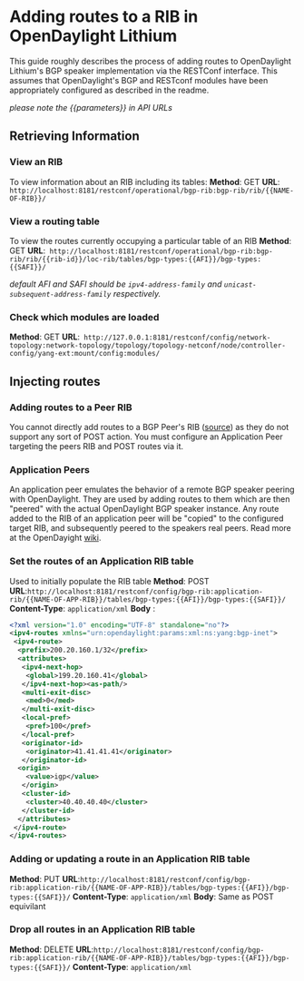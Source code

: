# Adding routes to a RIB in OpenDaylight Lithium
This guide roughly describes the process of adding routes to OpenDaylight Lithium's BGP speaker implementation via the RESTConf interface. This assumes that OpenDaylight's BGP and RESTconf modules have been appropriately configured as described in the readme.

_please note the {{parameters}} in API URLs_  

## Retrieving Information
### View an RIB
To view information about an RIB including its tables:
__Method__: GET
__URL__: `http://localhost:8181/restconf/operational/bgp-rib:bgp-rib/rib/{{NAME-OF-RIB}}/`

### View a routing table
To view the routes currently occupying a particular table of an RIB
__Method__: GET
__URL__:` http://localhost:8181/restconf/operational/bgp-rib:bgp-rib/rib/{{rib-id}}/loc-rib/tables/bgp-types:{{AFI}}/bgp-types:{{SAFI}}/`

_default AFI and SAFI should be _`ipv4-address-family`_ and _`unicast-subsequent-address-family`_ respectively._

### Check which modules are loaded
__Method__: GET
__URL__:` http://127.0.0.1:8181/restconf/config/network-topology:network-topology/topology/topology-netconf/node/controller-config/yang-ext:mount/config:modules/`

## Injecting routes
### Adding routes to a Peer RIB
You cannot directly add routes to a BGP Peer's RIB ([source]( https://wiki.opendaylight.org/view/BGP_LS_PCEP:Restconf#Route_Information_Base_.28RIB.29)) as they do not support any sort of POST action. You must configure an Application Peer targeting the peers RIB and POST routes via it.

### Application Peers
An application peer emulates the behavior of a remote BGP speaker peering with OpenDaylight. They are used by adding routes to them which are then "peered" with the actual OpenDaylight BGP speaker instance. Any route added to the RIB of an application peer will be "copied" to the configured target RIB, and subsequently peered to the speakers real peers. Read more at the OpenDayight [wiki](https://wiki.opendaylight.org/view/BGP_LS_PCEP:Programmer_Guide#Inserting_routes).

### Set the routes of an Application RIB table
Used to initially populate the RIB table
__Method__: POST
__URL__:`http://localhost:8181/restconf/config/bgp-rib:application-rib/{{NAME-OF-APP-RIB}}/tables/bgp-types:{{AFI}}/bgp-types:{{SAFI}}/`
__Content-Type__: `application/xml`
__Body__ :
```xml
<?xml version="1.0" encoding="UTF-8" standalone="no"?>
<ipv4-routes xmlns="urn:opendaylight:params:xml:ns:yang:bgp-inet">
 <ipv4-route>
  <prefix>200.20.160.1/32</prefix>
  <attributes>
   <ipv4-next-hop>
    <global>199.20.160.41</global>
   </ipv4-next-hop><as-path/>
   <multi-exit-disc>
    <med>0</med>
   </multi-exit-disc>
   <local-pref>
    <pref>100</pref>
   </local-pref>
   <originator-id>
    <originator>41.41.41.41</originator>
   </originator-id>
  <origin>
    <value>igp</value>
   </origin>
   <cluster-id>
    <cluster>40.40.40.40</cluster>
   </cluster-id>
  </attributes>
 </ipv4-route>
</ipv4-routes>
```

### Adding or updating a route in an Application RIB table
__Method__: PUT
__URL__:`http://localhost:8181/restconf/config/bgp-rib:application-rib/{{NAME-OF-APP-RIB}}/tables/bgp-types:{{AFI}}/bgp-types:{{SAFI}}/`
__Content-Type__: `application/xml`
__Body__: Same as POST equivilant

### Drop all routes in an Application RIB table
__Method__: DELETE
__URL__:`http://localhost:8181/restconf/config/bgp-rib:application-rib/{{NAME-OF-APP-RIB}}/tables/bgp-types:{{AFI}}/bgp-types:{{SAFI}}/`
__Content-Type__: `application/xml`
